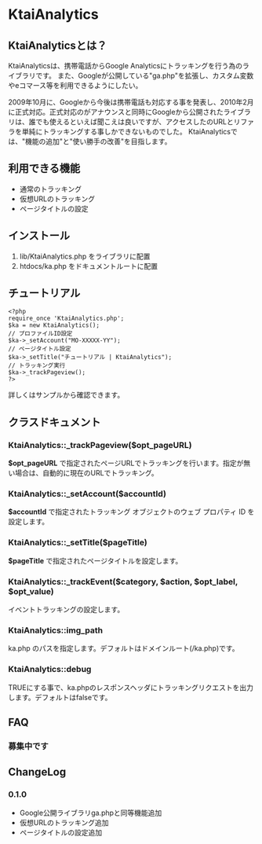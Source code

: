 # KtaiAnalytics

## KtaiAnalyticsとは？

KtaiAnalyticsは、携帯電話からGoogle Analyticsにトラッキングを行う為のライブラリです。
また、Googleが公開している"ga.php"を拡張し、カスタム変数やeコマース等を利用できるようにしたい。

2009年10月に、Googleから今後は携帯電話も対応する事を発表し、2010年2月に正式対応。正式対応のがアナウンスと同時にGoogleから公開されたライブラリは、誰でも使えるといえば聞こえは良いですが、アクセスしたのURLとリファラを単純にトラッキングする事しかできないものでした。
KtaiAnalyticsでは、"機能の追加"と"使い勝手の改善"を目指します。


## 利用できる機能

  - 通常のトラッキング
  - 仮想URLのトラッキング
  - ページタイトルの設定


## インストール
1. lib/KtaiAnalytics.php をライブラリに配置
2. htdocs/ka.php をドキュメントルートに配置


## チュートリアル

    <?php
    require_once 'KtaiAnalytics.php';
    $ka = new KtaiAnalytics();
    // プロファイルID設定
    $ka->_setAccount("MO-XXXXX-YY");
    // ページタイトル設定
    $ka->_setTitle("チュートリアル | KtaiAnalytics");
    // トラッキング実行
    $ka->_trackPageview();
    ?>

詳しくはサンプルから確認できます。


## クラスドキュメント

### KtaiAnalytics::\_trackPageview($opt\_pageURL)
**$opt_pageURL** で指定されたページURLでトラッキングを行います。指定が無い場合は、自動的に現在のURLでトラッキング。


### KtaiAnalytics::\_setAccount($accountId)
**$accountId** で指定されたトラッキング オブジェクトのウェブ プロパティ ID を設定します。


### KtaiAnalytics::\_setTitle($pageTitle)
**$pageTitle** で指定されたページタイトルを設定します。


### KtaiAnalytics::\_trackEvent($category, $action, $opt\_label, $opt\_value)
イベントトラッキングの設定します。


### KtaiAnalytics::img\_path
ka.php のパスを指定します。デフォルトはドメインルート(/ka.php)です。


### KtaiAnalytics::debug
TRUEにする事で、ka.phpのレスポンスヘッダにトラッキングリクエストを出力します。デフォルトはfalseです。


## FAQ

### 募集中です


## ChangeLog

### 0.1.0
  - Google公開ライブラリga.phpと同等機能追加
  - 仮想URLのトラッキング追加
  - ページタイトルの設定追加
